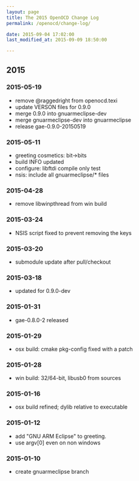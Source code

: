 ```yaml
---
layout: page
title: The 2015 OpenOCD Change Log
permalink: /openocd/change-log/

date: 2015-09-04 17:02:00
last_modified_at: 2015-09-09 18:50:00

---
```


## 2015

### 2015-05-19

-   remove @raggedright from openocd.texi
-   update VERSON files for 0.9.0
-   merge 0.9.0 into gnuarmeclipse-dev
-   merge gnuarmeclipse-dev into gnuarmeclipse
-   release gae-0.9.0-20150519

### 2015-05-11

-   greeting cosmetics: bit-\>bits
-   build INFO updated
-   configure: libftdi compile only test
-   nsis: include all gnuarmeclipse/\* files

### 2015-04-28

-   remove libwinpthread from win build

### 2015-03-24

-   NSIS script fixed to prevent removing the keys

### 2015-03-20

-   submodule update after pull/checkout

### 2015-03-18

-   updated for 0.9.0-dev

### 2015-01-31

-   gae-0.8.0-2 released

### 2015-01-29

-   osx build: cmake pkg-config fixed with a patch

### 2015-01-28

-   win build: 32/64-bit, libusb0 from sources

### 2015-01-16

-   osx build refined; dylib relative to executable

### 2015-01-12

-   add "GNU ARM Eclipse" to greeting.
-   use argv[0] even on non windows

### 2015-01-10

-   create gnuarmeclipse branch
